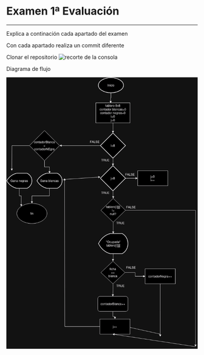 # Examen 1ª Evaluación

---

Explica a continación cada apartado del examen

Con cada apartado realiza un commit diferente

Clonar el repositorio
![recorte de la consola](https://imgur.com/captura-de-pantalla-Yu3NFGv)

Diagrama de flujo

![Damas.drawio.png](imagenes/Damas.drawio.png)
